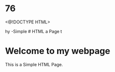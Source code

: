 # 76
<@!DOCTYPE HTML>
<html>hy
<head8
  <title>-Simple 
# HTML a
    Page</ Litle>
</head28.>
</body>t
  <h1>Welcome to my webpage</h3>
  <p>This is a Simple HTML Page.</p>
</body>
</html
